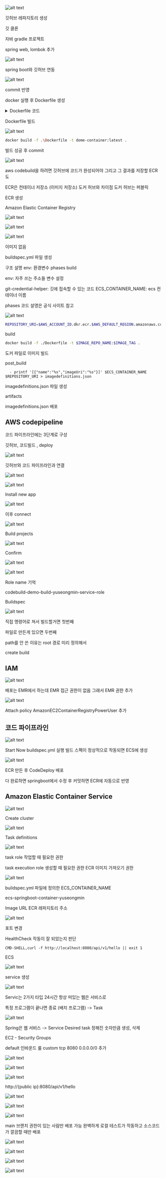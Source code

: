 ![alt text](img/image.png)

깃허브 레파지토리 생성

깃 클론

자바 gradle 프로젝트

spring web, lombok 추가

![alt text](img/image-1.png)

spring boot와 깃허브 연동

![alt text](img/image-2.png)

commit 반영

docker 실행 후 Dockerfile 생성

<details><summary>Dockerfile 코드
</summary>

```sh
FROM gradle:7.6-jdk17-alpine as build

ENV APP_HOME=/apps

WORKDIR $APP_HOME

COPY ./demo/build.gradle ./demo/settings.gradle ./demo/gradlew $APP_HOME

COPY ./demo/gradle $APP_HOME/gradle

RUN chmod +x gradlew

RUN ./gradlew build || return 0

COPY ./demo/src $APP_HOME/src

RUN ./gradlew clean build

FROM openjdk:17.0.2-jdk

ENV APP_HOME=/apps
ARG ARTIFACT_NAME=app.jar
# ARG JAR_FILE_PATH=build/libs/[프로젝트명]-0.0.1-SNAPSHOT.jar 
ARG JAR_FILE_PATH=build/libs/demo-0.0.1-SNAPSHOT.jar 

WORKDIR $APP_HOME

COPY --from=build $APP_HOME/$JAR_FILE_PATH $ARTIFACT_NAME

EXPOSE 8080

#ENTRYPOINT ["java", "-XX:+UnlockExperimentalVMOptions", "-XX:+UseCGroupMemoryLimitForHeap", "-Djava.security.egd=file:/dev/./urandom", "-jar", "app.jar"]
ENTRYPOINT ["java", "-jar", "app.jar"]
```
</details>


Dockerfile 빌드

![alt text](img/image-3.png)

```sh
docker build -f .\Dockerfile -t dome-container:latest .
```

빌드 성공 후 commit

![alt text](img/image-4.png)

aws codebuild을 하려면 깃허브에 코드가 완성되어야
그리고 그 결과를 저장할 ECR도

ECR은 컨테이너 저장소 (이미지 저장소)
도커 허브와 차이점
도커 허브는 퍼블릭

ECR 생성

Amazon Elastic Container Registry

![alt text](img/image-5.png)

![alt text](img/image-6.png)

![alt text](img/image-7.png)

이미지 없음

buildspec.yml 파일 생성

구조 설명
env: 환경변수
phases
build

env: 자주 쓰는 주소들 변수 설정

git-credential-helper: 깃에 접속할 수 있는 코드
ECS_CONTAINER_NAME: ecs 컨테이너 이름

phases
코드 설명은 공식 사이트 참고

![alt text](img/image-8.png)

```sh
REPOSITORY_URI=$AWS_ACCOUNT_ID.dkr.ecr.$AWS_DEFAULT_REGION.amazonaws.com/$IMAGE_REPO_NAME:$IMAGE_TAG
```

build

```sh
docker build -f ./Dockerfile -t $IMAGE_REPO_NAME:$IMAGE_TAG .
```

도커 파일로 이미지 빌드

post_build

      - printf '[{"name":"%s","imageUri":"%s"}]' $ECS_CONTAINER_NAME $REPOSITORY_URI > imagedefinitions.json

imagedefinitions.json 파일 생성

artifacts

imagedefinitions.json 배포


## AWS codepipeline

코드 파이프라인에는 3단계로 구성

깃허브, 코드빌드 , deploy

![alt text](img/image-9.png)

깃허브와 코드 파이프라인과 연결

![alt text](img/image-10.png)

![alt text](img/image-11.png)

Install new app

![alt text](img/image-12.png)

이후 connect

![alt text](img/image-13.png)

Build projects 

![alt text](img/image-14.png)

Confirm

![alt text](img/image-15.png)

![alt text](img/image-16.png)

Role name 기억

codebuild-demo-build-yuseongmin-service-role

Buildspec

![alt text](img/image-17.png)

직접 명령어로 쳐서 빌드할거면 첫번째

파일로 만든게 있으면 두번째

path를 안 쓴 이유는 root 경로 미리 정의해서

create build 

## IAM 

![alt text](img/image-18.png)

배포는 EMR에서 하는데 EMR 접근 권한이 없음
그래서 EMR 권한 추가

![alt text](img/image-19.png)

Attach policy
AmazonEC2ContainerRegistryPowerUser 추가

## 코드 파이프라인

![alt text](img/image-20.png)

Start Now
buildspec.yml 실행
빌드 스펙이 정상적으로 작동되면 ECS에 생성

![alt text](img/image-21.png)

ECR 만든 후 CodeDeploy 배포

다 완료하면
springboot에서 수정 후 커밋하면
ECR에 자동으로 반영

## Amazon Elastic Container Service

![alt text](img/image-22.png)

Create cluster 

![alt text](img/image-23.png)


Task definitions

![alt text](img/image-24.png)

task role
작업할 때 필요한 권한


task execution role
생성할 때 필요한 권한
ECR 이미지 가져오기 권한

![alt text](img/image-25.png)


buildspec.yml 파일에 정의한
ECS_CONTAINER_NAME

ecs-springboot-container-yuseongmin

Image URL
ECR 레파지토리 주소

![alt text](img/image-26.png)

포트 변경


HealthCheck 
작동이 잘 되었는지 판단
```
CMD-SHELL,curl -f http://localhost:8080/api/v1/hello || exit 1
```

ECS

![alt text](img/image-27.png)


service 생성

![alt text](img/image-28.png)


Servic는 2가지 타입
24시간 항상 떠있는 웹은 서비스로

특정 프로그램이 끝나면 종료 (배치 프로그램) -> Task

![alt text](img/image-29.png)

Spring은 웹 서비스 -> Service
Desired task
정해진 숫자만큼 생성, 삭제

EC2 - Security Groups

default
인바운드 룰
custom tcp 8080 0.0.0.0/0 추가

![alt text](img/image-30.png)

![alt text](img/image-31.png)

![alt text](img/image-32.png)


http://{public ip}:8080/api/v1/hello

![alt text](img/image-33.png)

![alt text](img/image-34.png)

![alt text](img/image-35.png)

main 브랜치 권한이 있는 사람만 배포 가능
완벽하게 로컬 테스트가 작동하고 소스코드가 깔끔할 때만 배포

![alt text](img/image-36.png)

![alt text](img/image-37.png)

![alt text](img/image-38.png)

![alt text](img/image-39.png)


